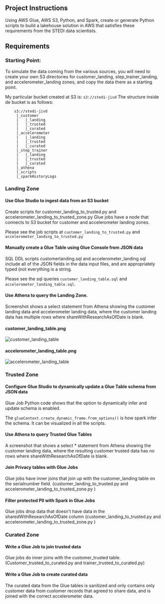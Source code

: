 ## Project Instructions

Using AWS Glue, AWS S3, Python, and Spark, create or generate Python scripts to build a lakehouse solution in AWS that satisfies these requirements from the STEDI data scientists.

## Requirements

### Starting Point:

To simulate the data coming from the various sources, you will need to create your own S3 directories for customer_landing, step_trainer_landing, and accelerometer_landing zones, and copy the data there as a starting point.

My particular bucket created at S3 is: ``` s3://stedi-jivd ```
The structure inside de bucket is as follows:

``` 
    s3://stedi-jivd
     |_customer
     |   |_landing
     |   |_trusted
     |   |_curated
     |_accelerometer
     |   |_landing
     |   |_trusted
     |   |_curated
     |_step_trainer
     |   |_landing
     |   |_trusted
     |   |_curated
     |_athena
     |_scripts
     |_sparkHistoryLogs    
```    

### Landing Zone

#### Use Glue Studio to ingest data from an S3 bucket

Create scripts for customer_landing_to_trusted.py and accelerometer_landing_to_trusted_zone.py Glue jobs have a node that connects to S3 bucket for customer and accelerometer landing zones.

Please see the job scripts at `customer_landing_to_trusted.py` and `accelerometer_landing_to_trusted.py` 

#### Manually create a Glue Table using Glue Console from JSON data

SQL DDL scripts customerlanding.sql and accelerometer_landing.sql include all of the JSON fields in the data input files, and are appropriately typed (not everything is a string.

Please see the sql queries `customer_landing_table.sql` and `accelerometer_landing_table.sql`.

#### Use Athena to query the Landing Zone.

Screenshot shows a select statement from Athena showing the customer landing data and accelerometer landing data, where the customer landing data has multiple rows where shareWithResearchAsOfDate is blank.

#### customer_landing_table.png
![customer_landing_table](https://user-images.githubusercontent.com/15125406/224882830-1508bd1c-4961-4a81-abe8-6a1495929d1e.png)

#### accelerometer_landing_table.png
![accelerometer_landing_table](https://user-images.githubusercontent.com/15125406/224882864-81e79c09-e56d-414e-8ec2-d131e3687e5c.png)


### Trusted Zone

#### Configure Glue Studio to dynamically update a Glue Table schema from JSON data

Glue Job Python code shows that the option to dynamically infer and update schema is enabled.

The `glueContext.create_dynamic_frame.from_options()` is how spark infer the schema. It can be visualized in all the scripts.

#### Use Athena to query Trusted Glue Tables

A screenshot that shows a select * statement from Athena showing the customer landing data, where the resulting customer trusted data has no rows where shareWithResearchAsOfDate is blank.

#### Join Privacy tables with Glue Jobs

Glue jobs have inner joins that join up with the customer_landing table on the serialnumber field. (customer_landing_to_trusted.py and accelerometer_landing_to_trusted_zone.py )

#### Filter protected PII with Spark in Glue Jobs

Glue jobs drop data that doesn’t have data in the sharedWithResearchAsOfDate column (customer_landing_to_trusted.py and accelerometer_landing_to_trusted_zone.py )

### Curated Zone

#### Write a Glue Job to join trusted data

Glue jobs do inner joins with the customer_trusted table. (Customer_trusted_to_curated.py and trainer_trusted_to_curated.py)

#### Write a Glue Job to create curated data

The curated data from the Glue tables is sanitized and only contains only customer data from customer records that agreed to share data, and is joined with the correct accelerometer data.
